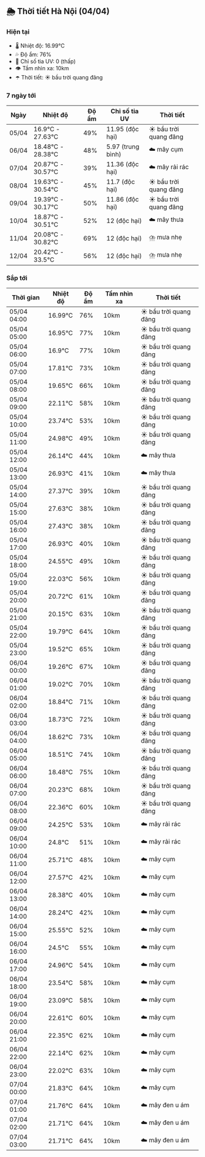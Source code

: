 ## 🌦️ Thời tiết Hà Nội (04/04)

### Hiện tại

- 🌡️ Nhiệt độ: 16.99℃
- 💦 Độ ẩm: 76%
- 🌟 Chỉ số tia UV: 0 (thấp)
- 👁️ Tầm nhìn xa: 10km
- ☂️ Thời tiết: ☀️ bầu trời quang đãng

### 7 ngày tới

| Ngày | Nhiệt độ | Độ ẩm | Chỉ số tia UV | Thời tiết |
| --- | --- | --- | --- | --- |
| 05/04 | 16.9℃ - 27.63℃ | 49% | 11.95 (độc hại) | ☀️ bầu trời quang đãng |
| 06/04 | 18.48℃ - 28.38℃ | 48% | 5.97 (trung bình) | ☁️ mây cụm |
| 07/04 | 20.87℃ - 30.57℃ | 39% | 11.36 (độc hại) | ☁️ mây rải rác |
| 08/04 | 19.63℃ - 30.54℃ | 45% | 11.7 (độc hại) | ☀️ bầu trời quang đãng |
| 09/04 | 19.39℃ - 30.17℃ | 50% | 11.86 (độc hại) | ☀️ bầu trời quang đãng |
| 10/04 | 18.87℃ - 30.51℃ | 52% | 12 (độc hại) | ☁️ mây thưa |
| 11/04 | 20.08℃ - 30.82℃ | 69% | 12 (độc hại) | ⛈️ mưa nhẹ |
| 12/04 | 20.42℃ - 33.5℃ | 56% | 12 (độc hại) | ⛈️ mưa nhẹ |

### Sắp tới

| Thời gian | Nhiệt độ | Độ ẩm | Tầm nhìn xa | Thời tiết |
| --- | --- | --- | --- | --- |
| 05/04 04:00 | 16.99℃ | 76% | 10km | ☀️ bầu trời quang đãng |
| 05/04 05:00 | 16.95℃ | 77% | 10km | ☀️ bầu trời quang đãng |
| 05/04 06:00 | 16.9℃ | 77% | 10km | ☀️ bầu trời quang đãng |
| 05/04 07:00 | 17.81℃ | 73% | 10km | ☀️ bầu trời quang đãng |
| 05/04 08:00 | 19.65℃ | 66% | 10km | ☀️ bầu trời quang đãng |
| 05/04 09:00 | 22.11℃ | 58% | 10km | ☀️ bầu trời quang đãng |
| 05/04 10:00 | 23.74℃ | 53% | 10km | ☀️ bầu trời quang đãng |
| 05/04 11:00 | 24.98℃ | 49% | 10km | ☀️ bầu trời quang đãng |
| 05/04 12:00 | 26.14℃ | 44% | 10km | ☁️ mây thưa |
| 05/04 13:00 | 26.93℃ | 41% | 10km | ☁️ mây thưa |
| 05/04 14:00 | 27.37℃ | 39% | 10km | ☀️ bầu trời quang đãng |
| 05/04 15:00 | 27.63℃ | 38% | 10km | ☀️ bầu trời quang đãng |
| 05/04 16:00 | 27.43℃ | 38% | 10km | ☀️ bầu trời quang đãng |
| 05/04 17:00 | 26.93℃ | 40% | 10km | ☀️ bầu trời quang đãng |
| 05/04 18:00 | 24.55℃ | 49% | 10km | ☀️ bầu trời quang đãng |
| 05/04 19:00 | 22.03℃ | 56% | 10km | ☀️ bầu trời quang đãng |
| 05/04 20:00 | 20.72℃ | 61% | 10km | ☀️ bầu trời quang đãng |
| 05/04 21:00 | 20.15℃ | 63% | 10km | ☀️ bầu trời quang đãng |
| 05/04 22:00 | 19.79℃ | 64% | 10km | ☀️ bầu trời quang đãng |
| 05/04 23:00 | 19.52℃ | 65% | 10km | ☀️ bầu trời quang đãng |
| 06/04 00:00 | 19.26℃ | 67% | 10km | ☀️ bầu trời quang đãng |
| 06/04 01:00 | 19.02℃ | 70% | 10km | ☀️ bầu trời quang đãng |
| 06/04 02:00 | 18.84℃ | 71% | 10km | ☀️ bầu trời quang đãng |
| 06/04 03:00 | 18.73℃ | 72% | 10km | ☀️ bầu trời quang đãng |
| 06/04 04:00 | 18.62℃ | 73% | 10km | ☀️ bầu trời quang đãng |
| 06/04 05:00 | 18.51℃ | 74% | 10km | ☀️ bầu trời quang đãng |
| 06/04 06:00 | 18.48℃ | 75% | 10km | ☀️ bầu trời quang đãng |
| 06/04 07:00 | 20.23℃ | 68% | 10km | ☀️ bầu trời quang đãng |
| 06/04 08:00 | 22.36℃ | 60% | 10km | ☀️ bầu trời quang đãng |
| 06/04 09:00 | 24.25℃ | 53% | 10km | ☁️ mây rải rác |
| 06/04 10:00 | 24.8℃ | 51% | 10km | ☁️ mây rải rác |
| 06/04 11:00 | 25.71℃ | 48% | 10km | ☁️ mây cụm |
| 06/04 12:00 | 27.57℃ | 42% | 10km | ☁️ mây cụm |
| 06/04 13:00 | 28.38℃ | 40% | 10km | ☁️ mây cụm |
| 06/04 14:00 | 28.24℃ | 42% | 10km | ☁️ mây cụm |
| 06/04 15:00 | 25.55℃ | 52% | 10km | ☁️ mây cụm |
| 06/04 16:00 | 24.5℃ | 55% | 10km | ☁️ mây cụm |
| 06/04 17:00 | 24.96℃ | 54% | 10km | ☁️ mây cụm |
| 06/04 18:00 | 23.54℃ | 58% | 10km | ☁️ mây cụm |
| 06/04 19:00 | 23.09℃ | 58% | 10km | ☁️ mây cụm |
| 06/04 20:00 | 22.61℃ | 60% | 10km | ☁️ mây cụm |
| 06/04 21:00 | 22.35℃ | 62% | 10km | ☁️ mây cụm |
| 06/04 22:00 | 22.14℃ | 62% | 10km | ☁️ mây cụm |
| 06/04 23:00 | 22.02℃ | 63% | 10km | ☁️ mây cụm |
| 07/04 00:00 | 21.83℃ | 64% | 10km | ☁️ mây cụm |
| 07/04 01:00 | 21.76℃ | 64% | 10km | ☁️ mây đen u ám |
| 07/04 02:00 | 21.71℃ | 64% | 10km | ☁️ mây đen u ám |
| 07/04 03:00 | 21.71℃ | 64% | 10km | ☁️ mây đen u ám |
